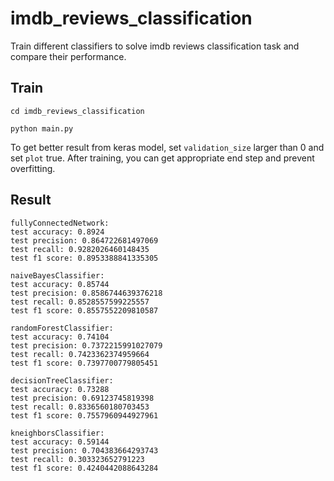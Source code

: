 # imdb_reviews_classification
Train different classifiers to solve imdb reviews classification task and compare their performance.


## Train
`cd imdb_reviews_classification`

`python main.py`

To get better result from keras model, set `validation_size` larger than 0 and set `plot` true. After training, you can get appropriate end step and prevent overfitting.


## Result
```
fullyConnectedNetwork:
test accuracy: 0.8924
test precision: 0.864722681497069
test recall: 0.9282026460148435
test f1 score: 0.8953388841335305

naiveBayesClassifier:
test accuracy: 0.85744
test precision: 0.8586744639376218
test recall: 0.8528557599225557
test f1 score: 0.8557552209810587

randomForestClassifier:
test accuracy: 0.74104
test precision: 0.7372215991027079
test recall: 0.7423362374959664
test f1 score: 0.7397700779805451

decisionTreeClassifier:
test accuracy: 0.73288
test precision: 0.69123745819398
test recall: 0.8336560180703453
test f1 score: 0.7557960944927961

kneighborsClassifier:
test accuracy: 0.59144
test precision: 0.704383664293743
test recall: 0.303323652791223
test f1 score: 0.4240442088643284
```
